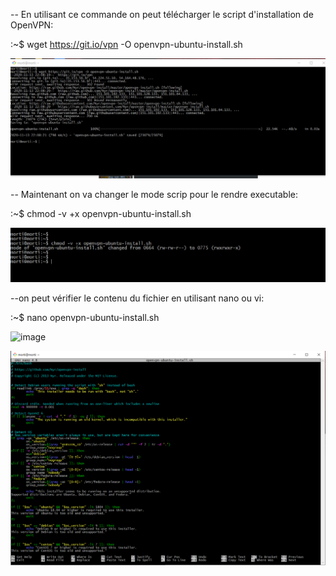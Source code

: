 

-- En utilisant ce commande on peut télécharger le script d'installation de OpenVPN:

:~$ wget https://git.io/vpn -O openvpn-ubuntu-install.sh

![image](1.PNG)



-- Maintenant on va changer le mode scrip pour le rendre executable: 

:~$ chmod -v +x openvpn-ubuntu-install.sh


![image](2.PNG)



--on peut vérifier le contenu du fichier en utilisant nano ou vi: 

:~$ nano openvpn-ubuntu-install.sh

![image](3.1PNG)

![image](3.PNG)



